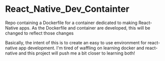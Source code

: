 # React_Native_Dev_Containter
Repo containing a Dockerfile for a container dedicated to making React-Native apps. As the Dockerfile and container are developed, this will be changed to reflect those changes

Basically, the intent of this is to create an easy to use environment for react-native app development. I'm tired of waffling on learning docker and react-native and this project will push me a bit closer to learning both!
